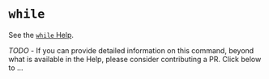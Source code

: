 # `while`

See the [`while` Help](/commands/docs/while.html).

_TODO_ - If you can provide detailed information on this command, beyond what is available in the Help, please consider contributing a PR. Click below to ...

